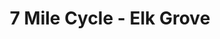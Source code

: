 ---
title: "7 Mile Cycle - Elk Grove"
url: /elk-grove-village/7-mile-cycle-elk-grove/
shop: Fahrrad
---